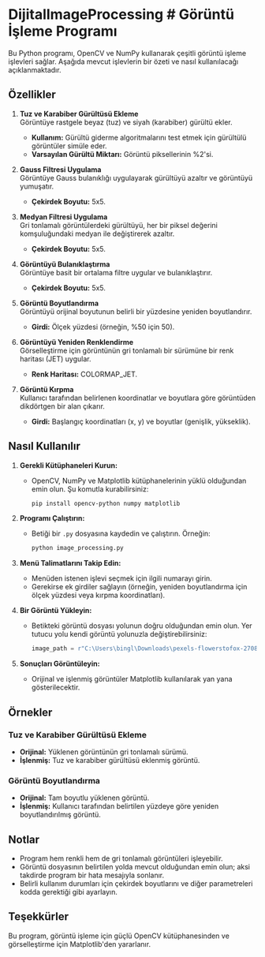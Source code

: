 # DijitalImageProcessing # Görüntü İşleme Programı

Bu Python programı, OpenCV ve NumPy kullanarak çeşitli görüntü işleme işlevleri sağlar. Aşağıda mevcut işlevlerin bir özeti ve nasıl kullanılacağı açıklanmaktadır.

## Özellikler

1. **Tuz ve Karabiber Gürültüsü Ekleme**  
   Görüntüye rastgele beyaz (tuz) ve siyah (karabiber) gürültü ekler.
   - **Kullanım:** Gürültü giderme algoritmalarını test etmek için gürültülü görüntüler simüle eder.
   - **Varsayılan Gürültü Miktarı:** Görüntü piksellerinin %2'si.

2. **Gauss Filtresi Uygulama**  
   Görüntüye Gauss bulanıklığı uygulayarak gürültüyü azaltır ve görüntüyü yumuşatır.
   - **Çekirdek Boyutu:** 5x5.

3. **Medyan Filtresi Uygulama**  
   Gri tonlamalı görüntülerdeki gürültüyü, her bir piksel değerini komşuluğundaki medyan ile değiştirerek azaltır.
   - **Çekirdek Boyutu:** 5x5.

4. **Görüntüyü Bulanıklaştırma**  
   Görüntüye basit bir ortalama filtre uygular ve bulanıklaştırır.
   - **Çekirdek Boyutu:** 5x5.

5. **Görüntü Boyutlandırma**  
   Görüntüyü orijinal boyutunun belirli bir yüzdesine yeniden boyutlandırır.
   - **Girdi:** Ölçek yüzdesi (örneğin, %50 için 50).

6. **Görüntüyü Yeniden Renklendirme**  
   Görselleştirme için görüntünün gri tonlamalı bir sürümüne bir renk haritası (JET) uygular.
   - **Renk Haritası:** COLORMAP_JET.

7. **Görüntü Kırpma**  
   Kullanıcı tarafından belirlenen koordinatlar ve boyutlara göre görüntüden dikdörtgen bir alan çıkarır.
   - **Girdi:** Başlangıç koordinatları (x, y) ve boyutlar (genişlik, yükseklik).

## Nasıl Kullanılır

1. **Gerekli Kütüphaneleri Kurun:**
   - OpenCV, NumPy ve Matplotlib kütüphanelerinin yüklü olduğundan emin olun. Şu komutla kurabilirsiniz:
     ```bash
     pip install opencv-python numpy matplotlib
     ```

2. **Programı Çalıştırın:**
   - Betiği bir `.py` dosyasına kaydedin ve çalıştırın. Örneğin:
     ```bash
     python image_processing.py
     ```

3. **Menü Talimatlarını Takip Edin:**
   - Menüden istenen işlevi seçmek için ilgili numarayı girin.
   - Gerekirse ek girdiler sağlayın (örneğin, yeniden boyutlandırma için ölçek yüzdesi veya kırpma koordinatları).

4. **Bir Görüntü Yükleyin:**
   - Betikteki görüntü dosyası yolunun doğru olduğundan emin olun. Yer tutucu yolu kendi görüntü yolunuzla değiştirebilirsiniz:
     ```python
     image_path = r"C:\Users\bingl\Downloads\pexels-flowerstofox-27082077.jpg"
     ```

5. **Sonuçları Görüntüleyin:**
   - Orijinal ve işlenmiş görüntüler Matplotlib kullanılarak yan yana gösterilecektir.

## Örnekler

### Tuz ve Karabiber Gürültüsü Ekleme
- **Orijinal:** Yüklenen görüntünün gri tonlamalı sürümü.
- **İşlenmiş:** Tuz ve karabiber gürültüsü eklenmiş görüntü.

### Görüntü Boyutlandırma
- **Orijinal:** Tam boyutlu yüklenen görüntü.
- **İşlenmiş:** Kullanıcı tarafından belirtilen yüzdeye göre yeniden boyutlandırılmış görüntü.

## Notlar
- Program hem renkli hem de gri tonlamalı görüntüleri işleyebilir.
- Görüntü dosyasının belirtilen yolda mevcut olduğundan emin olun; aksi takdirde program bir hata mesajıyla sonlanır.
- Belirli kullanım durumları için çekirdek boyutlarını ve diğer parametreleri kodda gerektiği gibi ayarlayın.

## Teşekkürler
Bu program, görüntü işleme için güçlü OpenCV kütüphanesinden ve görselleştirme için Matplotlib'den yararlanır.

